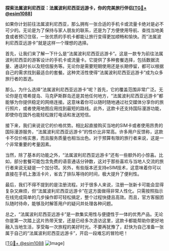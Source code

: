 **探索法属波利尼西亚：法属波利尼西亚远游卡，你的完美旅行伴侣[[TG💪+ @esim1088](https://t.me/s/esim1088)]**

如果你计划前往法属波利尼西亚，那么拥有一张合适的手机卡或流量卡绝对是必不可少的。无论是为了保持与家人朋友的联系，还是为了方便使用导航、查找当地美食或者预订住宿，一张优质的手机卡都能让旅行变得更加顺畅和愉快。而“法属波利尼西亚远游卡”就是这样一个理想的选择。

首先，让我们来了解一下什么是“法属波利尼西亚远游卡”。这是一款专为前往法属波利尼西亚的游客设计的手机卡或流量卡。它提供了多种套餐选择，包括数据流量、通话时长以及短信服务等。无论你是需要短期使用还是长期停留，都可以根据自己的需求找到最适合的套餐。这种灵活性使得“法属波利尼西亚远游卡”成为众多旅行者的首选。

那么，为什么选择“法属波利尼西亚远游卡”呢？首先，它的覆盖范围非常广泛。无论你是在塔希提岛、马克萨斯群岛还是其他任何地方，“法属波利尼西亚远游卡”都能够为你提供稳定的网络连接。这意味着你可以随时随地通过社交媒体分享你的旅行照片，或者使用地图应用找到最短的路线。此外，这款卡还支持国际漫游功能，即使你在国外也能轻松拨打电话和发送短信。

接下来，我们来说说它的价格优势。相比起直接购买当地的SIM卡或者使用昂贵的国际漫游服务，“法属波利尼西亚远游卡”的性价比非常高。许多用户反馈称，这款卡不仅价格实惠，而且服务质量也相当出色。对于预算有限的旅行者来说，这是一个非常重要的考量因素。

当然，除了基本的功能之外，“法属波利尼西亚远游卡”还有一些额外的小惊喜。比如，部分套餐可能包含免费的语音通话分钟数，这对于那些喜欢与当地人交流的旅行者来说无疑是一个加分项。另外，有些版本还支持eSIM技术，这意味着你可以直接在手机上激活卡片，省去了排队等待的时间，极大提升了便利性。

最后，我们不得不提到的是注册流程。对于很多人来说，注册一张新卡可能会显得复杂又麻烦，但“法属波利尼西亚远游卡”在这方面做得非常人性化。只需按照指示在线完成简单的几步操作即可轻松搞定，整个过程快捷且高效。而且，官方客服团队随时待命，能够及时解答用户的疑问并处理各种问题。

总之，“法属波利尼西亚远游卡”是一款集实用性与便捷性于一体的优秀产品。无论你是第一次踏上这片热带天堂，还是已经多次造访这里，这款卡都能帮助你更好地融入当地生活，享受每一次旅程的美好时光。不要再犹豫了，赶快为自己准备一张属于自己的“法属波利尼西亚远游卡”，开启一段难忘的冒险吧！

[[TG💪+ @esim1088](https://t.me/s/esim1088) ![Image](https://i.postimg.cc/4NQfJmqS/Snipaste-2025-05-13-00-14-12.png)]